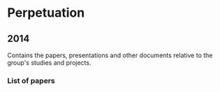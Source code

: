 # Perpetuation
## 2014
Contains the papers, presentations and other documents relative to the group's studies and projects.

### List of papers
